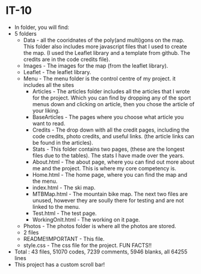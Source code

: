 # IT-10
- In folder, you will find: 
- 5 folders
     - Data - all the cooridnates of the poly(and multi)gons on the map. 
           This folder also includes more javascript files that I used to create the map. 
          (I used the Leaflet library and a template from github. The credits are in the code credits file).
     - Images - The images for the map (from the leaflet library).  
     - Leaflet - The leaflet library.  
     - Menu - The menu folder is the control centre of my project. it includes all the sites
          - Articles - The articles folder includes all the articles that I wrote for the project. 
              Which you can find by dropping any of the sport menus down and clicking on article, 
              then you chose the article of your liking.
          - BaseArticles - The pages where you choose what article you want to read.
          - Credits - The drop down with all the credit pages, including the code credits, photo credits, and useful links. 
              (the article links can be found in the articles).
          - Stats - This folder contains two pages, (these are the longest files due to the tables). 
              The stats I have made over the years.
          - About.html - The about page, where you can find out more about me and the project. 
              This is where my core competency is.
          - Home.html - The home page, where you can find the map and the menu.
          - index.html - The ski map.
          - MTBMap.html - The mountain bike map.
          The next two files are unused, however they are soully there for testing and are not linked to the menu.
          - Test.html - The test page.
          - WorkingOnIt.html - The working on it page.
     - Photos - The photos folder is where all the photos are stored.
     - 2 files
     - README!IMPORTANT - This file.
     - style.css - The css file for the project.
FUN FACTS!!
- Total : 43 files,  51070 codes, 7239 comments, 5946 blanks, all 64255 lines
- This project has a custom scroll bar!
